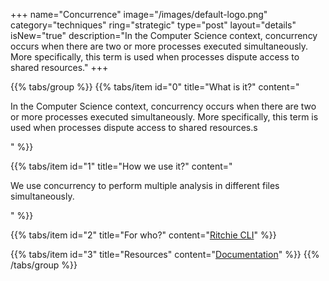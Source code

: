 +++
name="Concurrence"
image="/images/default-logo.png"
category="techniques"
ring="strategic"
type="post"
layout="details"
isNew="true"
description="In the Computer Science context, concurrency occurs when there are two or more processes executed simultaneously. More specifically, this term is used when processes dispute access to shared resources."
+++

{{% tabs/group %}}
  {{% tabs/item id="0" title="What is it?" content="<p>In the Computer Science context, concurrency occurs when there are two or more processes executed simultaneously. More specifically, this term is used when processes dispute access to shared resources.s</p>" %}}
  
  {{% tabs/item id="1" title="How we use it?" content="<p>We use concurrency to perform multiple analysis in different files simultaneously.</p>" %}}
  
  {{% tabs/item id="2" title="For who?" content="<a href='https://ritchiecli.io/' target='_blank'>Ritchie CLI</a>" %}}

  {{% tabs/item id="3" title="Resources" content="<a href='https://en.wikipedia.org/wiki/Concurrency_(computer_science)' target='_blank'>Documentation</a>" %}}
{{% /tabs/group %}}